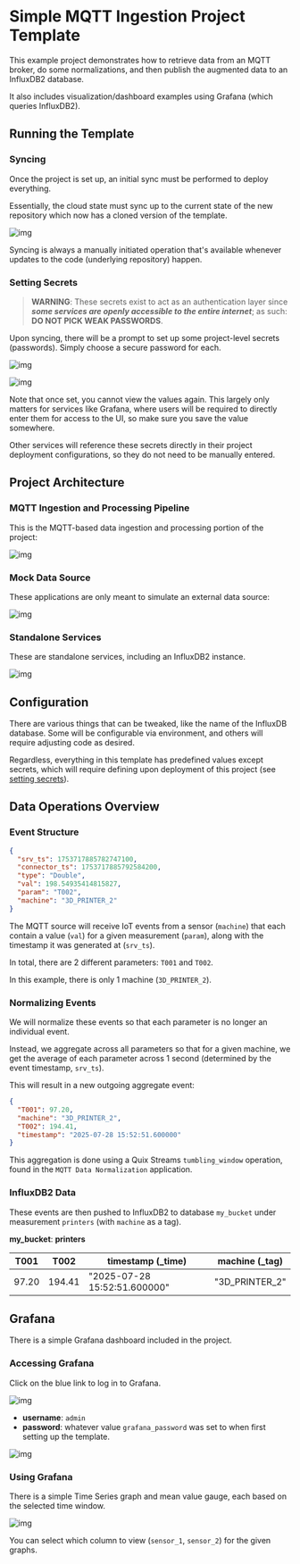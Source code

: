 # Simple MQTT Ingestion Project Template

This example project demonstrates how to retrieve data from an MQTT broker, 
do some normalizations, and then publish the augmented data to an InfluxDB2 database.

It also includes visualization/dashboard examples using Grafana (which queries InfluxDB2).




## Running the Template

### Syncing
Once the project is set up, an initial sync must be performed to deploy everything. 

Essentially, the cloud state must sync up to the current state of the new repository 
which now has a cloned version of the template.

![img](images/sync.png)

Syncing is always a manually initiated operation that's available whenever updates 
to the code (underlying repository) happen.

### Setting Secrets

>**WARNING**: These secrets exist to act as an authentication layer since 
> ***some services are openly accessible to the entire internet***;
> as such: **DO NOT PICK WEAK PASSWORDS**.

Upon syncing, there will be a prompt to set up some project-level secrets (passwords). 
Simply choose a secure password for each.

![img](images/secrets_missing.png)

![img](images/secrets_set.png)

Note that once set, you cannot view the values again. This largely only matters for 
services like Grafana, where users will be required to directly enter them for access to 
the UI, so make sure you save the value somewhere. 

Other services will reference these secrets directly in their project deployment 
configurations, so they do not need to be manually entered.



## Project Architecture

### MQTT Ingestion and Processing Pipeline

This is the MQTT-based data ingestion and processing portion of the project:

![img](images/pipeline.png)


### Mock Data Source

These applications are only meant to simulate an external data source:

![img](images/datagen.png)


### Standalone Services

These are standalone services, including an InfluxDB2 instance.

![img](images/services.png)




## Configuration

There are various things that can be tweaked, like the name of the InfluxDB database. 
Some will be configurable via environment, and others will require adjusting code as
desired.

Regardless, everything in this template has predefined values except secrets, which will
require defining upon deployment of this project (see [setting secrets](#setting-secrets)).





## Data Operations Overview

### Event Structure
```json
{
  "srv_ts": 1753717885782747100,
  "connector_ts": 1753717885792584200,
  "type": "Double",
  "val": 198.54935414815827,
  "param": "T002",
  "machine": "3D_PRINTER_2"
}
```

The MQTT source will receive IoT events from a sensor (`machine`) that each contain a 
value (`val`) for a given measurement (`param`), along with the timestamp it was 
generated at (`srv_ts`).

In total, there are 2 different parameters: `T001` and `T002`.

In this example, there is only 1 machine (`3D_PRINTER_2`).


### Normalizing Events

We will normalize these events so that each parameter is no longer an individual event.

Instead, we aggregate across all parameters so that for a given machine, we get the 
average of each parameter across 1 second (determined by the event timestamp, `srv_ts`).

This will result in a new outgoing aggregate event:

```json
{
  "T001": 97.20,
  "machine": "3D_PRINTER_2",
  "T002": 194.41,
  "timestamp": "2025-07-28 15:52:51.600000"
}
```

This aggregation is done using a Quix Streams `tumbling_window` operation, found in the
`MQTT Data Normalization` application.


### InfluxDB2 Data

These events are then pushed to InfluxDB2 to database `my_bucket` under measurement 
`printers` (with `machine` as a tag).


**my_bucket**: **printers**

| T001  | T002   | timestamp (_time)            | machine (_tag)   |
|-------|--------|------------------------------|------------------|
| 97.20 | 194.41 | "2025-07-28 15:52:51.600000" | "3D_PRINTER_2"   |




## Grafana

There is a simple Grafana dashboard included in the project.

### Accessing Grafana

Click on the blue link to log in to Grafana.

![img](images/grafana_link.png)

- **username**: `admin`
- **password**: whatever value `grafana_password` was set to when
  first setting up the template.

![img](images/grafana_login.png)


### Using Grafana

There is a simple Time Series graph and mean value gauge, each based on the 
selected time window.

![img](images/grafana.png)

You can select which column to view (`sensor_1`, `sensor_2`) for the given graphs.